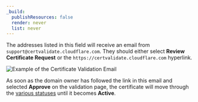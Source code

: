 ```yaml
---
_build:
  publishResources: false
  render: never
  list: never
---
```


The addresses listed in this field will receive an email from `support@certvalidate.cloudflare.com`. They should either select **Review Certificate Request** or the `https://certvalidate.cloudflare.com` hyperlink.

![Example of the Certificate Validation Email](/images/ssl/certvalidate-email.png)

As soon as the domain owner has followed the link in this email and selected **Approve** on the validation page, the certificate will move through the [various statuses](/ssl/reference/certificate-statuses/) until it becomes **Active**.
